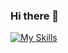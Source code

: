 ### Hi there 👋

<p>

[![My Skills](https://skills.thijs.gg/icons?i=java,python,c,cpp,node.js,javascript,typescript,react,mysql,mongodb,firebase&theme=dark)](https://skills.thijs.gg)

</p>
